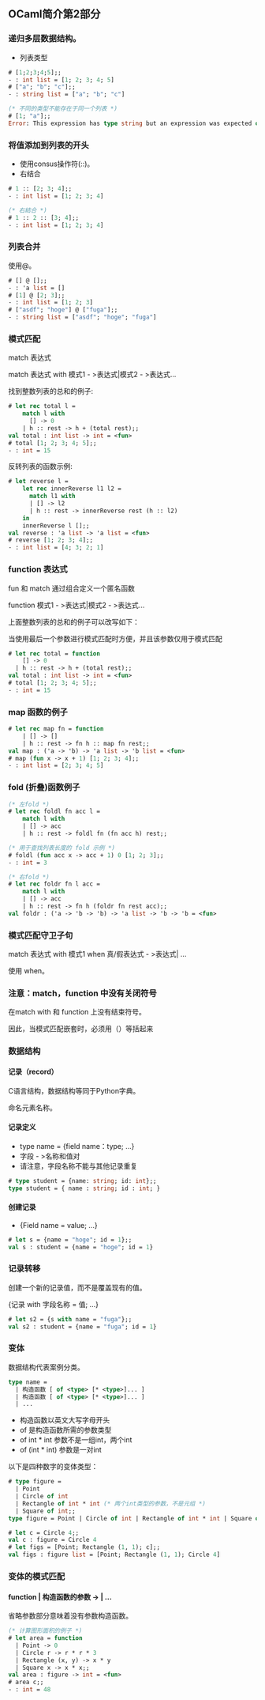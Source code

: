 ## OCaml简介第2部分

### 递归多层数据结构。
* 列表类型
```ocaml
# [1;2;3;4;5];;
- : int list = [1; 2; 3; 4; 5]
# ["a"; "b"; "c"];;
- : string list = ["a"; "b"; "c"]

(* 不同的类型不能存在于同一个列表 *)
# [1; "a"];;
Error: This expression has type string but an expression was expected of type int
```

### 将值添加到列表的开头

* 使用consus操作符(::)。
* 右结合

```ocaml
# 1 :: [2; 3; 4];;
- : int list = [1; 2; 3; 4]

(* 右結合 *)
# 1 :: 2 :: [3; 4];;
- : int list = [1; 2; 3; 4]
```

### 列表合并

使用@。

```ocaml
# [] @ [];;
- : 'a list = []
# [1] @ [2; 3];;
- : int list = [1; 2; 3]
# ["asdf"; "hoge"] @ ["fuga"];;
- : string list = ["asdf"; "hoge"; "fuga"]
```

### 模式匹配

match 表达式

match 表达式 with 模式1 - >表达式|模式2 - >表达式...

找到整数列表的总和的例子:

```ocaml
# let rec total l =
    match l with
      [] -> 0
    | h :: rest -> h + (total rest);;
val total : int list -> int = <fun>
# total [1; 2; 3; 4; 5];;
- : int = 15
```
反转列表的函数示例:

```ocaml
# let reverse l =
    let rec innerReverse l1 l2 =
      match l1 with
      | [] -> l2
      | h :: rest -> innerReverse rest (h :: l2)
    in
    innerReverse l [];;
val reverse : 'a list -> 'a list = <fun>
# reverse [1; 2; 3; 4];;
- : int list = [4; 3; 2; 1]
```

### function 表达式

fun 和 match 通过组合定义一个匿名函数

function 模式1 - >表达式|模式2 - >表达式...

上面整数列表的总和的例子可以改写如下：

当使用最后一个参数进行模式匹配时方便，并且该参数仅用于模式匹配

```ocaml
# let rec total = function
    [] -> 0
  | h :: rest -> h + (total rest);;
val total : int list -> int = <fun>
# total [1; 2; 3; 4; 5];;
- : int = 15
```

### map 函数的例子

```ocaml
# let rec map fn = function
    | [] -> []
    | h :: rest -> fn h :: map fn rest;;
val map : ('a -> 'b) -> 'a list -> 'b list = <fun>
# map (fun x -> x + 1) [1; 2; 3; 4];;
- : int list = [2; 3; 4; 5]
```
### fold (折叠)函数例子

```ocaml
(* 左fold *)
# let rec foldl fn acc l =
    match l with
    | [] -> acc
    | h :: rest -> foldl fn (fn acc h) rest;;

(* 用于查找列表长度的 fold 示例 *)
# foldl (fun acc x -> acc + 1) 0 [1; 2; 3];;
- : int = 3

(* 右fold *)
# let rec foldr fn l acc =
    match l with
    | [] -> acc
    | h :: rest -> fn h (foldr fn rest acc);;
val foldr : ('a -> 'b -> 'b) -> 'a list -> 'b -> 'b = <fun>
```

### 模式匹配守卫子句

match 表达式 with 模式1 when 真/假表达式 - >表达式| ...

使用 when。

### 注意：match，function 中没有关闭符号

在match with 和 function 上没有结束符号。

因此，当模式匹配嵌套时，必须用（）等括起来

### 数据结构

#### 记录（record）

C语言结构，数据结构等同于Python字典。

命名元素名称。

#### 记录定义

* type name = {field name：type; ...}
* 字段 - >名称和值对
* 请注意，字段名称不能与其他记录重复

```ocaml
# type student = {name: string; id: int};;
type student = { name : string; id : int; }
```
#### 创建记录

* {Field name = value; ...}

```ocaml
# let s = {name = "hoge"; id = 1};;
val s : student = {name = "hoge"; id = 1}
```

### 记录转移

创建一个新的记录值，而不是覆盖现有的值。

{记录 with 字段名称 = 值; ...}

```ocaml
# let s2 = {s with name = "fuga"};;
val s2 : student = {name = "fuga"; id = 1}
```
### 变体

数据结构代表案例分类。 

```ocaml
type name =
  | 构造函数 [ of <type> [* <type>]... ]
  | 构造函数 [ of <type> [* <type>]... ]
  | ...
```
* 构造函数以英文大写字母开头
* of 是构造函数所需的参数类型
* of int * int 参数不是一组int，两个int
* of (int * int) 参数是一对int

以下是四种数字的变体类型：

```ocaml
# type figure =
  | Point
  | Circle of int
  | Rectangle of int * int (* 两个int类型的参数，不是元组 *)
  | Square of int;;
type figure = Point | Circle of int | Rectangle of int * int | Square of int

# let c = Circle 4;;
val c : figure = Circle 4
# let figs = [Point; Rectangle (1, 1); c];;
val figs : figure list = [Point; Rectangle (1, 1); Circle 4]
```

### 变体的模式匹配

#### function | 构造函数的参数 -> | ...

省略参数部分意味着没有参数构造函数。

```ocaml
(* 计算图形面积的例子 *)
# let area = function
  | Point -> 0
  | Circle r -> r * r * 3
  | Rectangle (x, y) -> x * y
  | Square x -> x * x;;
val area : figure -> int = <fun>
# area c;;
- : int = 48
```

